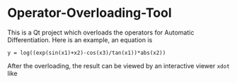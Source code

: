 # Operator-Overloading-Tool

This is a Qt project which overloads the operators for Automatic Differentiation. Here is an example, an equation is

    y = log((exp(sin(x1)+x2)-cos(x3)/tan(x1))*abs(x2))
    
After the overloading, the result can be viewed by an interactive viewer `xdot` like

